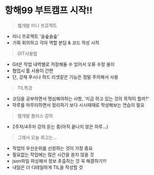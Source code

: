 # 항해99 부트캠프 시작!!
> 웹개발 미니 프로젝트
* 미니 프로젝트 '슬숲슬숲'
* 기획 회의하고 각자 역할 분담 & 코드 작성 시작

> GIT사용법
* Git은 작업 내역별로 저장해둘 수 있어서 오류 수정 용이
* 협업시 툴 사용이 간편
* 단, 강제 푸시나 하드 리셋같은 기능은 정말 주의해서 사용

> TIL특강
* 코딩을 공부하면서 명심해야하는 사항, '지금 하고 있는 것의 목적이 뭘까?'
* 하루를 마무리하면서 정리하기 보다 시시때때로 작성해보는 연습이 필요

> 웹개발 플러스 강의
* 2주차/4주차 강의 듣는 중(아직 끝나지 않은 하루...)

> 그래서 오늘 회고는...
* 작업의 우선순위를 선정하는 것이 가장 중요
* 필요없는 작업에는 많은 시간을 쏟지 않을 것
* json파일 파싱해서 정보 추출하는 것 꼭 해결하기!!!
* 내일은 더 디테일하게 TIL을 작성할 것


